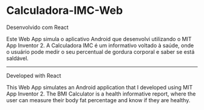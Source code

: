 # Calculadora-IMC-Web

Desenvolvido com React

Este Web App simula o aplicativo Android que desenvolvi utilizando o MIT App Inventor 2. A Calculadora IMC é um informativo voltado à saúde, onde o usuário pode medir o seu percentual de gordura corporal e saber se está saldável.

_______________________________________________________________________________________________________________________________________

Developed with React

This Web App simulates an Android application that I developed using MIT App Inventor 2. The BMI Calculator is a health informative report, where the user can measure their body fat percentage and know if they are healthy.
